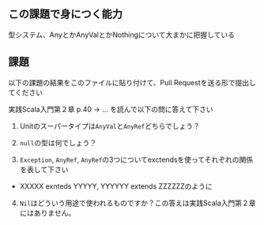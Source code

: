 ## この課題で身につく能力

型システム、AnyとかAnyValとかNothingについて大まかに把握している

## 課題

以下の課題の結果をこのファイルに貼り付けて、Pull Requestを送る形で提出してください

実践Scala入門第２章 p.40 -> ... を読んで以下の問に答えて下さい

1. Unitのスーパータイプは`AnyVal`と`AnyRef`どちらでしょう？

2. `null`の型は何でしょう？

3. `Exception`, `AnyRef`, `AnyRef`の3つについてexctendsを使ってそれぞれの関係を表して下さい
 - XXXXX exnteds YYYYY, YYYYYY extends ZZZZZZのように

4. `Nil`はどういう用途で使われるものですか？この答えは実践Scala入門第２章にはありません。